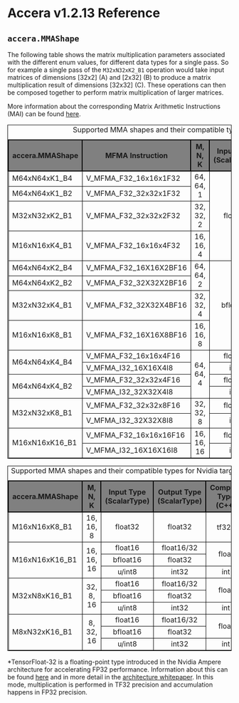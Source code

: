 [//]: # (Project: Accera)
[//]: # (Version: v1.2.13)

# Accera v1.2.13 Reference
## `accera.MMAShape`

The following table shows the matrix multiplication parameters associated with the different enum values, for different data types for a single pass. So for example a single pass of the `M32xN32xK2_B1` operation would take input matrices of dimensions [32x2] (A) and [2x32] (B) to produce a matrix multiplication result of dimensions [32x32] (C). These operations can then be composed together to perform matrix multiplication of larger matrices.

More information about the corresponding Matrix Arithmetic Instructions (MAI) can be found [here](https://developer.amd.com/wp-content/resources/CDNA1_Shader_ISA_14December2020.pdf).

<style>
table, td {
   border: 1px solid black;
}
th {
   border: 2px solid black;
   background-color:grey;
}
</style>

<table>
    <caption>Supported MMA shapes and their compatible types for AMD targets</caption>
    <tr>
        <th>accera.MMAShape</th>
        <th>MFMA Instruction</th>
        <th>M, N, K</th>
        <th>Input Type (ScalarType)</th>
        <th>Output Type (ScalarType)</th>
        <th>Compute Type (C++)</th>
    </tr>
    <tr>
        <td>M64xN64xK1_B4</td>
        <td>V_MFMA_F32_16x16x1F32</td>
        <td rowspan="2" style="text-align:center;vertical-align:middle;">64, 64, 1</td>
        <td rowspan="4" style="text-align:center;vertical-align:middle;">float32</td>
        <td rowspan="4" style="text-align:center;vertical-align:middle;">float32</td>
        <td rowspan="9" style="text-align:center;vertical-align:middle;">float</td>
    </tr>
    <tr>
        <td>M64xN64xK1_B2</td>
        <td>V_MFMA_F32_32x32x1F32</td>
    </tr>
    <tr>
        <td>M32xN32xK2_B1</td>
        <td>V_MFMA_F32_32x32x2F32</td>
        <td style="text-align:center;">32, 32, 2</td>
    </tr>
    <tr>
        <td>M16xN16xK4_B1</td>
        <td>V_MFMA_F32_16x16x4F32</td>
        <td style="text-align:center">16, 16, 4</td>
    </tr>
    <tr>
        <td style="vertical-align:middle;">M64xN64xK2_B4</td>
        <td style="vertical-align:middle;">V_MFMA_F32_16X16X2BF16</td>
        <td rowspan="2" style="text-align:center;vertical-align:middle;">64, 64, 2</td>
        <td rowspan="4" style="text-align:center;vertical-align:middle;">bfloat16</td>
        <td style="text-align:center;vertical-align:middle;">bfloat16/float32</td>
    </tr>
    <tr>
        <td style="vertical-align:middle;">M64xN64xK2_B2</td>
        <td style="vertical-align:middle;">V_MFMA_F32_32X32X2BF16</td>
        <td style="text-align:center;vertical-align:middle;">bfloat16/float32</td>
    </tr>
    <tr>
        <td style="vertical-align:middle;">M32xN32xK4_B1</td>
        <td style="vertical-align:middle;">V_MFMA_F32_32X32X4BF16</td>
        <td style="text-align:center;vertical-align:middle;">32, 32, 4</td>
        <td style="text-align:center;vertical-align:middle;">bfloat16/float32</td>
    </tr>
    <tr>
        <td style="vertical-align:middle;">M16xN16xK8_B1</td>
        <td style="vertical-align:middle;">V_MFMA_F32_16X16X8BF16</td>
        <td style="text-align:center;vertical-align:middle;">16, 16, 8</td>
        <td style="text-align:center;vertical-align:middle;">bfloat16/float32</td>
    </tr>
    <tr>
        <td rowspan="2" style="vertical-align:middle;">M64xN64xK4_B4</td>
        <td style="vertical-align:middle;">V_MFMA_F32_16x16x4F16</td>
        <td rowspan="4" style="text-align:center;vertical-align:middle;">64, 64, 4</td>
        <td style="text-align:center;vertical-align:middle;">float16</td>
        <td style="text-align:center;vertical-align:middle;">float16/32</td>
    </tr>
    <tr>
        <td style="vertical-align:middle;">V_MFMA_I32_16X16X4I8</td>
        <td style="text-align:center;vertical-align:middle;">int8</td>
        <td style="text-align:center;vertical-align:middle;">int8/16/32</td>
        <td style="text-align:center;vertical-align:middle;">int</td>
    </tr>
    <tr>
        <td rowspan="2" style="vertical-align:middle;">M64xN64xK4_B2</td>
        <td style="vertical-align:middle;">V_MFMA_F32_32x32x4F16</td>
        <td style="text-align:center;vertical-align:middle;">float16</td>
        <td style="text-align:center;vertical-align:middle;">float16/32</td>
        <td style="text-align:center;vertical-align:middle;">float</td>
    </tr>
    <tr>
        <td style="vertical-align:middle;">V_MFMA_I32_32X32X4I8</td>
        <td style="text-align:center;vertical-align:middle;">int8</td>
        <td style="text-align:center;vertical-align:middle;">int8/16/32</td>
        <td style="text-align:center;vertical-align:middle;">int</td>
    </tr>
    <tr>
        <td rowspan="2" style="vertical-align:middle;">M32xN32xK8_B1</td>
        <td style="vertical-align:middle;">V_MFMA_F32_32x32x8F16</td>
        <td rowspan="2" style="text-align:center;vertical-align:middle;">32, 32, 8</td>
        <td style="text-align:center;vertical-align:middle;">float16</td>
        <td style="text-align:center;vertical-align:middle;">float16/32</td>
        <td style="text-align:center;vertical-align:middle;">float</td>
    </tr>
    <tr>
        <td style="vertical-align:middle;">V_MFMA_I32_32X32X8I8</td>
        <td style="text-align:center;vertical-align:middle;">int8</td>
        <td style="text-align:center;vertical-align:middle;">int8/16/32</td>
        <td style="text-align:center;vertical-align:middle;">int</td>
    </tr>
    <tr>
        <td rowspan="2" style="vertical-align:middle;">M16xN16xK16_B1</td>
        <td style="vertical-align:middle;">V_MFMA_F32_16x16x16F16</td>
        <td rowspan="2" style="text-align:center;vertical-align:middle;">16, 16, 16</td>
        <td style="text-align:center;vertical-align:middle;">float16</td>
        <td style="text-align:center;vertical-align:middle;">float16/32</td>
        <td style="text-align:center;vertical-align:middle;">float</td>
    </tr>
    <tr>
        <td style="vertical-align:middle;">V_MFMA_I32_16X16X16I8</td>
        <td style="text-align:center;vertical-align:middle;">int8</td>
        <td style="text-align:center;vertical-align:middle;">int8/16/32</td>
        <td style="text-align:center;vertical-align:middle;">int</td>
    </tr>
</table>

<table>
    <caption>Supported MMA shapes and their compatible types for Nvidia targets</caption>
    <tr>
        <th>accera.MMAShape</th>
        <th>M, N, K</th>
        <th>Input Type (ScalarType)</th>
        <th>Output Type (ScalarType)</th>
        <th>Compute Type (C++)</th>
    </tr>
    <tr>
        <td style="vertical-align:middle;">M16xN16xK8_B1</td>
        <td style="text-align:center;vertical-align:middle;">16, 16, 8</td>
        <td style="text-align:center;vertical-align:middle;">float32</td>
        <td style="text-align:center;vertical-align:middle;">float32</td>
        <td style="text-align:center;vertical-align:middle;">tf32<sup>*</sup></td>
    </tr>
    <tr>
        <td rowspan="3" style="vertical-align:middle;">M16xN16xK16_B1</td>
        <td rowspan="3" style="text-align:center;vertical-align:middle;">16, 16, 16</td>
        <td style="text-align:center;vertical-align:middle;">float16</td>
        <td style="text-align:center;vertical-align:middle;">float16/32</td>
        <td rowspan="2" style="text-align:center;vertical-align:middle;">float</td>
    </tr>
    <tr>
        <td style="text-align:center;vertical-align:middle;">bfloat16</td>
        <td style="text-align:center;vertical-align:middle;">float32</td>
    </tr>
    <tr>
        <td style="text-align:center;vertical-align:middle;">u/int8</td>
        <td style="text-align:center;vertical-align:middle;">int32</td>
        <td style="text-align:center;vertical-align:middle;">int</td>
    </tr>
    <tr>
        <td rowspan="3" style="vertical-align:middle;">M32xN8xK16_B1</td>
        <td rowspan="3" style="text-align:center;vertical-align:middle;">32, 8, 16</td>
        <td style="text-align:center;vertical-align:middle;">float16</td>
        <td style="text-align:center;vertical-align:middle;">float16/32</td>
        <td rowspan="2" style="text-align:center;vertical-align:middle;">float</td>
    </tr>
    <tr>
        <td style="text-align:center;vertical-align:middle;">bfloat16</td>
        <td style="text-align:center;vertical-align:middle;">float32</td>
    </tr>
    <tr>
        <td style="text-align:center;vertical-align:middle;">u/int8</td>
        <td style="text-align:center;vertical-align:middle;">int32</td>
        <td style="text-align:center;vertical-align:middle;">int</td>
    </tr>
    <tr>
        <td rowspan="3" style="vertical-align:middle;">M8xN32xK16_B1</td>
        <td rowspan="3" style="text-align:center;vertical-align:middle;">8, 32, 16</td>
        <td style="text-align:center;vertical-align:middle;">float16</td>
        <td style="text-align:center;vertical-align:middle;">float16/32</td>
        <td rowspan="2" style="text-align:center;vertical-align:middle;">float</td>
    </tr>
    <tr>
        <td style="text-align:center;vertical-align:middle;">bfloat16</td>
        <td style="text-align:center;vertical-align:middle;">float32</td>
    </tr>
    <tr>
        <td style="text-align:center;vertical-align:middle;">u/int8</td>
        <td style="text-align:center;vertical-align:middle;">int32</td>
        <td style="text-align:center;vertical-align:middle;">int</td>
    </tr>
</table>

<div style="page-break-after: always;"></div>

<a name="m">*</a>TensorFloat-32 is a floating-point type introduced in the Nvidia Ampere architecture for accelerating FP32 performance. Information about this can be found [here](https://blogs.nvidia.com/blog/2020/05/14/tensorfloat-32-precision-format/) and in more detail in the [architecture whitepaper](https://images.nvidia.com/aem-dam/en-zz/Solutions/data-center/nvidia-ampere-architecture-whitepaper.pdf). In this mode, multiplication is performed in TF32 precision and accumulation happens in FP32 precision.
